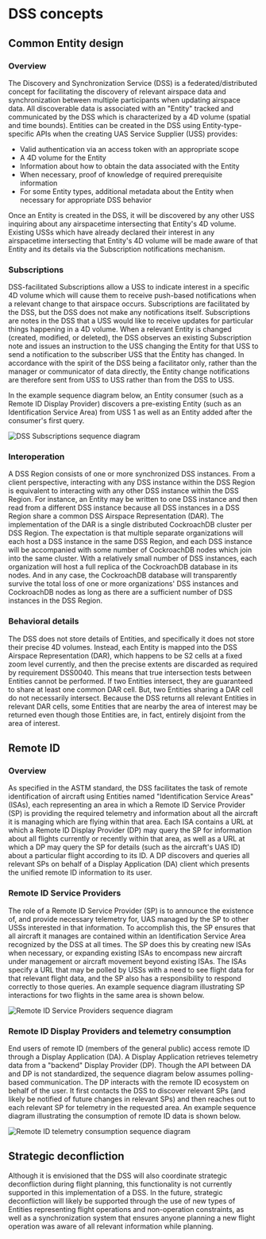 # DSS concepts

## Common Entity design
### Overview
The Discovery and Synchronization Service (DSS) is a federated/distributed concept for facilitating the discovery of relevant airspace data and synchronization between multiple participants when updating airspace data.  All discoverable data is associated with an "Entity" tracked and communicated by the DSS which is characterized by a 4D volume (spatial and time bounds).  Entities can be created in the DSS using Entity-type-specific APIs when the creating UAS Service Supplier (USS) provides:

 * Valid authentication via an access token with an appropriate scope
 * A 4D volume for the Entity
 * Information about how to obtain the data associated with the Entity
 * When necessary, proof of knowledge of required prerequisite information
 * For some Entity types, additional metadata about the Entity when necessary for appropriate DSS behavior

Once an Entity is created in the DSS, it will be discovered by any other USS inquiring about any airspacetime intersecting that Entity's 4D volume.  Existing USSs which have already declared their interest in any airspacetime intersecting that Entity's 4D volume will be made aware of that Entity and its details via the Subscription notifications mechanism.

### Subscriptions
DSS-facilitated Subscriptions allow a USS to indicate interest in a specific 4D volume which will cause them to receive push-based notifications when a relevant change to that airspace occurs.  Subscriptions are facilitated by the DSS, but the DSS does not make any notifications itself.  Subscriptions are notes in the DSS that a USS would like to receive updates for particular things happening in a 4D volume.  When a relevant Entity is changed (created, modified, or deleted), the DSS observes an existing Subscription note and issues an instruction to the USS changing the Entity for that USS to send a notification to the subscriber USS that the Entity has changed.  In accordance with the spirit of the DSS being a facilitator only, rather than the manager or communicator of data directly, the Entity change notifications are therefore sent from USS to USS rather than from the DSS to USS.

In the example sequence diagram below, an Entity consumer (such as a Remote ID Display Provider) discovers a pre-existing Entity (such as an Identification Service Area) from USS 1 as well as an Entity added after the consumer's first query.

![DSS Subscriptions sequence diagram](assets/generated/subscriptions.png)

### Interoperation
A DSS Region consists of one or more synchronized DSS instances.  From a client perspective, interacting with any DSS instance within the DSS Region is equivalent to interacting with any other DSS instance within the DSS Region.  For instance, an Entity may be written to one DSS instance and then read from a different DSS instance because all DSS instances in a DSS Region share a common DSS Airspace Representation (DAR).  The implementation of the DAR is a single distributed CockroachDB cluster per DSS Region.  The expectation is that multiple separate organizations will each host a DSS instance in the same DSS Region, and each DSS instance will be accompanied with some number of CockroachDB nodes which join into the same cluster.  With a relatively small number of DSS instances, each organization will host a full replica of the CockroachDB database in its nodes.  And in any case, the CockroachDB database will transparently survive the total loss of one or more organizations' DSS instances and CockroachDB nodes as long as there are a sufficient number of DSS instances in the DSS Region.

### Behavioral details
The DSS does not store details of Entities, and specifically it does not store their precise 4D volumes.  Instead, each Entity is mapped into the DSS Airspace Representation (DAR), which happens to be S2 cells at a fixed zoom level currently, and then the precise extents are discarded as required by requirement DSS0040.  This means that true intersection tests between Entities cannot be performed.  If two Entities intersect, they are guaranteed to share at least one common DAR cell.  But, two Entities sharing a DAR cell do not necessarily intersect.  Because the DSS returns all relevant Entities in relevant DAR cells, some Entities that are nearby the area of interest may be returned even though those Entities are, in fact, entirely disjoint from the area of interest.

## Remote ID

### Overview
As specified in the ASTM standard, the DSS facilitates the task of remote identification of aircraft using Entities named "Identification Service Areas" (ISAs), each representing an area in which a Remote ID Service Provider (SP) is providing the required telemetry and information about all the aircraft it is managing which are flying within that area.  Each ISA contains a URL at which a Remote ID Display Provider (DP) may query the SP for information about all flights currently or recently within that area, as well as a URL at which a DP may query the SP for details (such as the aircraft's UAS ID) about a particular flight according to its ID.  A DP discovers and queries all relevant SPs on behalf of a Display Application (DA) client which presents the unified remote ID information to its user.

### Remote ID Service Providers
The role of a Remote ID Service Provider (SP) is to announce the existence of, and provide necessary telemetry for, UAS managed by the SP to other USSs interested in that information.  To accomplish this, the SP ensures that all aircraft it manages are contained within an Identification Service Area recognized by the DSS at all times.  The SP does this by creating new ISAs when necessary, or expanding existing ISAs to encompass new aircraft under management or aircraft movement beyond existing ISAs.  The ISAs specify a URL that may be polled by USSs with a need to see flight data for that relevant flight data, and the SP also has a responsibility to respond correctly to those queries.  An example sequence diagram illustrating SP interactions for two flights in the same area is shown below.

![Remote ID Service Providers sequence diagram](assets/generated/rid_service.png)

### Remote ID Display Providers and telemetry consumption
End users of remote ID (members of the general public) access remote ID through a Display Application (DA).  A Display Application retrieves telemetry data from a "backend" Display Provider (DP).  Though the API between DA and DP is not standardized, the sequence diagram below assumes polling-based communication.  The DP interacts with the remote ID ecosystem on behalf of the user.  It first contacts the DSS to discover relevant SPs (and likely be notified of future changes in relevant SPs) and then reaches out to each relevant SP for telemetry in the requested area.  An example sequence diagram illustrating the consumption of remote ID data is shown below.

![Remote ID telemetry consumption sequence diagram](assets/generated/rid_display.png)

## Strategic deconfliction

Although it is envisioned that the DSS will also coordinate strategic deconfliction during flight planning, this functionality is not currently supported in this implementation of a DSS.  In the future, strategic deconfliction will likely be supported through the use of new types of Entities representing flight operations and non-operation constraints, as well as a synchronization system that ensures anyone planning a new flight operation was aware of all relevant information while planning.
